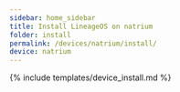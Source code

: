 ```yaml
---
sidebar: home_sidebar
title: Install LineageOS on natrium
folder: install
permalink: /devices/natrium/install/
device: natrium
---
```

{% include templates/device_install.md %}
